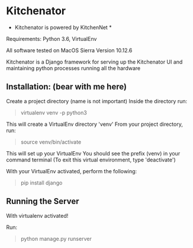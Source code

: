 # Kitchenator

* Kitchenator is powered by KitchenNet *

Requirements: Python 3.6, VirtualEnv

All software tested on MacOS Sierra Version 10.12.6

Kitchenator is a Django framework for serving up the Kitchenator UI and maintaining python processes running all the hardware

## Installation: (bear with me here)

Create a project directory (name is not important)
Inside the directory run:
> virtualenv venv -p python3

This will create a VirtualEnv directory 'venv'
From your project directory, run:
> source venv/bin/activate

This will set up your VirtualEnv
You should see the prefix (venv) in your command terminal
(To exit this virtual environment, type 'deactivate')

With your VirtualEnv activated, perform the following:
>pip install django

## Running the Server
With virtualenv activated!

Run:
>python manage.py runserver
